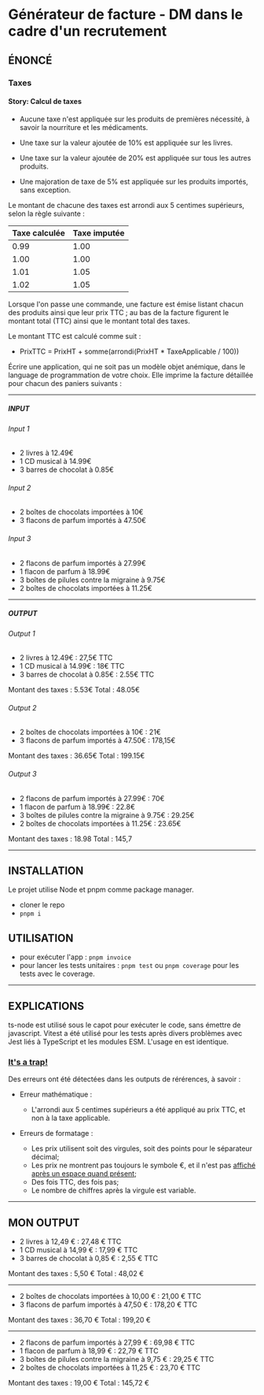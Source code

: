 # Générateur de facture - DM dans le cadre d'un recrutement

## ÉNONCÉ

### Taxes

#### Story: Calcul de taxes

* Aucune taxe n'est appliquée sur les produits de premières nécessité, à savoir la nourriture et les médicaments.
* Une taxe sur la valeur ajoutée de 10% est appliquée sur les livres.
* Une taxe sur la valeur ajoutée de 20% est appliquée sur tous les autres produits.

* Une majoration de taxe de 5% est appliquée sur les produits importés, sans exception.

Le montant de chacune des taxes est arrondi aux 5 centimes supérieurs, selon la règle suivante :

| Taxe calculée | Taxe imputée |
|---------------|--------------|
|          0.99 |         1.00 |
|          1.00 |         1.00 |
|          1.01 |         1.05 |
|          1.02 |         1.05 |

Lorsque l'on passe une commande, une facture est émise listant chacun des produits ainsi que leur
prix TTC ; au bas de la facture figurent le montant total (TTC) ainsi que le montant total des taxes.

Le montant TTC est calculé comme suit :

* PrixTTC = PrixHT + somme(arrondi(PrixHT * TaxeApplicable / 100))

Écrire une application, qui ne soit pas un modèle objet anémique, dans le language de programmation de votre choix. Elle imprime la facture détaillée pour chacun des paniers suivants :

---

##### INPUT

###### Input 1

* 2 livres à 12.49€
* 1 CD musical à 14.99€
* 3 barres de chocolat à 0.85€

###### Input 2

* 2 boîtes de chocolats importées à 10€
* 3 flacons de parfum importés à 47.50€

###### Input 3

* 2 flacons de parfum importés à 27.99€
* 1 flacon de parfum à 18.99€
* 3 boîtes de pilules contre la migraine à 9.75€
* 2 boîtes de chocolats importées à 11.25€

---

##### OUTPUT

###### Output 1

* 2 livres à 12.49€ : 27,5€ TTC
* 1 CD musical à 14.99€ : 18€ TTC
* 3 barres de chocolat à 0.85€ : 2.55€ TTC

Montant des taxes : 5.53€
Total : 48.05€

###### Output 2

* 2 boîtes de chocolats importées à 10€ : 21€
* 3 flacons de parfum importés à 47.50€ : 178,15€

Montant des taxes : 36.65€
Total : 199.15€

###### Output 3

* 2 flacons de parfum importés à 27.99€ : 70€
* 1 flacon de parfum à 18.99€ : 22.8€
* 3 boîtes de pilules contre la migraine à 9.75€ : 29.25€
* 2 boîtes de chocolats importées à 11.25€ : 23.65€

Montant des taxes : 18.98
Total : 145,7

---

## INSTALLATION

Le projet utilise Node et pnpm comme package manager.

* cloner le repo
* `pnpm i`

## UTILISATION

* pour exécuter l'app : `pnpm invoice`
* pour lancer les tests unitaires : `pnpm test` ou `pnpm coverage` pour les tests avec le coverage.

---

## EXPLICATIONS

ts-node est utilisé sous le capot pour exécuter le code, sans émettre de javascript.
Vitest a été utilisé pour les tests après divers problèmes avec Jest liés à TypeScript et les modules ESM.
L'usage en est identique.

### [It's a trap!](https://i.kym-cdn.com/entries/icons/original/000/000/157/itsatrap.jpg)

Des erreurs ont été détectées dans les outputs de rérérences, à savoir :

* Erreur mathématique :

  * L'arrondi aux 5 centimes supérieurs a été appliqué au prix TTC, et non à la taxe applicable.

* Erreurs de formatage :

  * Les prix utilisent soit des virgules, soit des points pour le séparateur décimal;
  * Les prix ne montrent pas toujours le symbole €, et il n'est pas [affiché après un espace quand présent](https://publications.europa.eu/code/fr/fr-370303.htm#position "Code de Rédaction Interinstitutionnel");
  * Des fois TTC, des fois pas;
  * Le nombre de chiffres après la virgule est variable.

---

## MON OUTPUT

* 2 livres à 12,49 € : 27,48 € TTC
* 1 CD musical à 14,99 € : 17,99 € TTC
* 3 barres de chocolat à 0,85 € : 2,55 € TTC

Montant des taxes : 5,50 €
Total : 48,02 €

---

* 2 boîtes de chocolats importées à 10,00 € : 21,00 € TTC
* 3 flacons de parfum importés à 47,50 € : 178,20 € TTC

Montant des taxes : 36,70 €
Total : 199,20 €

---

* 2 flacons de parfum importés à 27,99 € : 69,98 € TTC
* 1 flacon de parfum à 18,99 € : 22,79 € TTC
* 3 boîtes de pilules contre la migraine à 9,75 € : 29,25 € TTC
* 2 boîtes de chocolats importées à 11,25 € : 23,70 € TTC

Montant des taxes : 19,00 €
Total : 145,72 €
